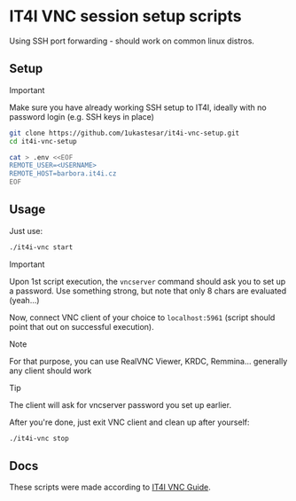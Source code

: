 # IT4I VNC session setup scripts

Using SSH port forwarding - should work on common linux distros.

## Setup

> [!IMPORTANT]
> Make sure you have already working SSH setup to IT4I, ideally with no password login (e.g. SSH keys in place)

```bash
git clone https://github.com/1ukastesar/it4i-vnc-setup.git
cd it4i-vnc-setup

cat > .env <<EOF
REMOTE_USER=<USERNAME>
REMOTE_HOST=barbora.it4i.cz
EOF
```

## Usage

Just use:

```bash
./it4i-vnc start
```

> [!IMPORTANT]
> Upon 1st script execution, the `vncserver` command should ask you to set up a password. Use something strong, but note that only 8 chars are evaluated (yeah...)

Now, connect VNC client of your choice to `localhost:5961` (script should point that out on successful execution). 

> [!NOTE]
> For that purpose, you can use RealVNC Viewer, KRDC, Remmina... generally any client should work

> [!TIP]
The client will ask for vncserver password you set up earlier.

After you're done, just exit VNC client and clean up after yourself:

```bash
./it4i-vnc stop
```

## Docs

These scripts were made according to [IT4I VNC Guide](<https://docs.it4i.cz/en/docs/general/access-services/graphical-user-interface/vnc>).
